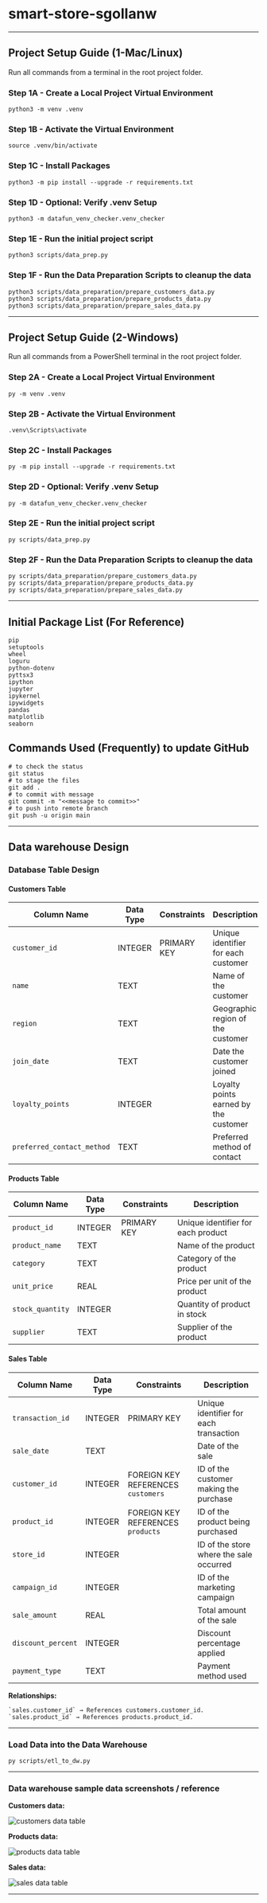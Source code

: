 # smart-store-sgollanw
-----

## Project Setup Guide (1-Mac/Linux)

Run all commands from a terminal in the root project folder. 


### Step 1A - Create a Local Project Virtual Environment

```shell
python3 -m venv .venv
```

### Step 1B - Activate the Virtual Environment

```shell
source .venv/bin/activate
```

### Step 1C - Install Packages

```shell
python3 -m pip install --upgrade -r requirements.txt
```

### Step 1D - Optional: Verify .venv Setup

```shell
python3 -m datafun_venv_checker.venv_checker
```

### Step 1E - Run the initial project script

```shell
python3 scripts/data_prep.py
```

### Step 1F - Run the Data Preparation Scripts to cleanup the data

```shell
python3 scripts/data_preparation/prepare_customers_data.py
python3 scripts/data_preparation/prepare_products_data.py
python3 scripts/data_preparation/prepare_sales_data.py
```

-----

## Project Setup Guide (2-Windows)

Run all commands from a PowerShell terminal in the root project folder.

### Step 2A - Create a Local Project Virtual Environment

```shell
py -m venv .venv
```

### Step 2B - Activate the Virtual Environment

```shell
.venv\Scripts\activate
```

### Step 2C - Install Packages

```shell
py -m pip install --upgrade -r requirements.txt
```

### Step 2D - Optional: Verify .venv Setup

```shell
py -m datafun_venv_checker.venv_checker
```

### Step 2E - Run the initial project script

```shell
py scripts/data_prep.py
```

### Step 2F - Run the Data Preparation Scripts to cleanup the data

```shell
py scripts/data_preparation/prepare_customers_data.py
py scripts/data_preparation/prepare_products_data.py
py scripts/data_preparation/prepare_sales_data.py
```

-----


## Initial Package List (For Reference)

```
pip
setuptools
wheel
loguru
python-dotenv
pyttsx3
ipython
jupyter
ipykernel
ipywidgets
pandas
matplotlib
seaborn
```

## Commands Used (Frequently) to update GitHub 

```
# to check the status
git status
# to stage the files
git add .
# to commit with message
git commit -m "<<message to commit>>"
# to push into remote branch
git push -u origin main
```


-----


## Data warehouse Design


### Database Table Design

#### Customers Table

| Column Name              | Data Type | Constraints       | Description                          |
|--------------------------|-----------|-------------------|--------------------------------------|
| `customer_id`            | INTEGER   | PRIMARY KEY       | Unique identifier for each customer |
| `name`                   | TEXT      |                   | Name of the customer                |
| `region`                 | TEXT      |                   | Geographic region of the customer   |
| `join_date`              | TEXT      |                   | Date the customer joined            |
| `loyalty_points`         | INTEGER   |                   | Loyalty points earned by the customer |
| `preferred_contact_method` | TEXT    |                   | Preferred method of contact         |

#### Products Table

| Column Name      | Data Type | Constraints       | Description                          |
|------------------|-----------|-------------------|--------------------------------------|
| `product_id`     | INTEGER   | PRIMARY KEY       | Unique identifier for each product  |
| `product_name`   | TEXT      |                   | Name of the product                 |
| `category`       | TEXT      |                   | Category of the product             |
| `unit_price`     | REAL      |                   | Price per unit of the product       |
| `stock_quantity` | INTEGER   |                   | Quantity of product in stock        |
| `supplier`       | TEXT      |                   | Supplier of the product             |

#### Sales Table

| Column Name       | Data Type | Constraints                          | Description                          |
|-------------------|-----------|--------------------------------------|--------------------------------------|
| `transaction_id`  | INTEGER   | PRIMARY KEY                          | Unique identifier for each transaction |
| `sale_date`       | TEXT      |                                      | Date of the sale                     |
| `customer_id`     | INTEGER   | FOREIGN KEY REFERENCES `customers`   | ID of the customer making the purchase |
| `product_id`      | INTEGER   | FOREIGN KEY REFERENCES `products`    | ID of the product being purchased    |
| `store_id`        | INTEGER   |                                      | ID of the store where the sale occurred |
| `campaign_id`     | INTEGER   |                                      | ID of the marketing campaign         |
| `sale_amount`     | REAL      |                                      | Total amount of the sale             |
| `discount_percent`| INTEGER   |                                      | Discount percentage applied          |
| `payment_type`    | TEXT      |                                      | Payment method used                  |


**Relationships:**

```
`sales.customer_id` → References customers.customer_id.
`sales.product_id` → References products.product_id.
```

-----


### Load Data into the Data Warehouse

```shell
py scripts/etl_to_dw.py
```

-----


### Data warehouse sample data screenshots / reference

**Customers data:**

![customers data table](customer_data.jpg)

**Products data:**

![products data table](products_data.jpg)

**Sales data:**

![sales data table](sales_data.jpg)


-----